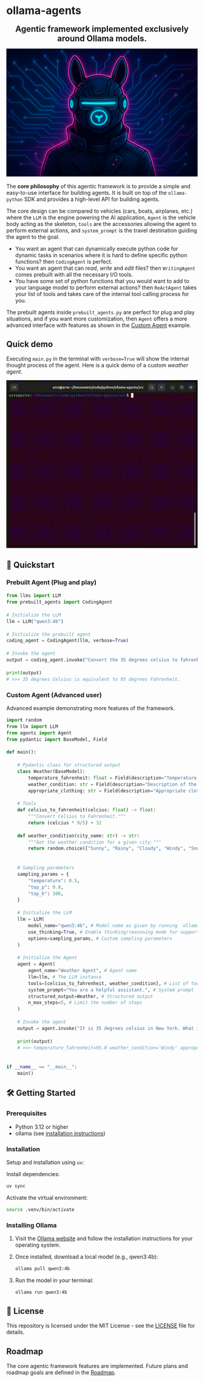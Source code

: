 # ollama-agents


<div style="text-align: center; font-size: 150%; font-weight: bold;">
Agentic framework implemented exclusively around Ollama models.
</div>

![Ollama Agent](assets/ollama-agent.png)

The **core philosophy** of this agentic framework is to provide a simple and easy-to-use interface for building agents. It is built on top of the `ollama-python` SDK and provides a high-level API for building agents.

The core design can be compared to vehicles (cars, boats, airplanes, etc.) where the `LLM` is the engine powering the AI application, `Agent` is the vehicle body acting as the skeleton, `tools` are the accessories allowing the agent to perform external actions, and `system_prompt` is the travel destination guiding the agent to the goal.

- You want an agent that can dynamically execute python code for dynamic tasks in scenarios where it is hard to define specific python functions? then `CodingAgent` is perfect.
- You want an agent that can *read*, *write* and *edit* files? then `WritingAgent` comes prebuilt with all the necessary I/O tools.
- You have some set of python functions that you would want to add to your language model to perform external actions? then `ReActAgent` takes your list of tools and takes care of the internal tool calling process for you.

The prebuilt agents inside `prebuilt_agents.py` are perfect for plug and play situations, and if you want more customization, then `Agent` offers a more advanced interface with features as shown in the [Custom Agent](#custom-agent-advanced-user) example.

## Quick demo
Executing `main.py` in the terminal with `verbose=True` will show the internal thought process of the agent. Here is a quick demo of a custom *weather agent*.

![Quick demo](assets/demo.gif)

## 🚀 Quickstart

### Prebuilt Agent (Plug and play)

```python
from llms import LLM
from prebuilt_agents import CodingAgent

# Initialize the LLM
llm = LLM("qwen3:4b")

# Initialize the prebuilt agent
coding_agent = CodingAgent(llm, verbose=True)

# Invoke the agent
output = coding_agent.invoke("Convert the 35 degrees celsius to fahrenheit.")

print(output)
# >>> 35 degrees Celsius is equivalent to 95 degrees Fahrenheit.
```

### Custom Agent (Advanced user)
Advanced example demonstrating more features of the framework.

```python
import random
from llm import LLM
from agents import Agent
from pydantic import BaseModel, Field

def main():

    # Pydantic class for structured output
    class Weather(BaseModel):
        temperature_fahrenheit: float = Field(description="Temperature in Fahrenheit")
        weather_condition: str = Field(description="Description of the weather")
        appropriate_clothing: str = Field(description="Appropriate clothing for the weather")

    # Tools
    def celcius_to_fahrenheit(celcius: float) -> float:
        """Convert Celsius to Fahrenheit."""
        return (celcius * 9/5) + 32

    def weather_condition(city_name: str) -> str:
        """Get the weather condition for a given city."""
        return random.choice(["Sunny", "Rainy", "Cloudy", "Windy", "Snowy"])
    

    # Sampling parameters
    sampling_params = {
        "temperature": 0.5,
        "top_p": 0.9,
        "top_k": 100,
    }

    # Initialize the LLM
    llm = LLM(
        model_name="qwen3:4b", # Model name as given by running `ollama list` in bash
        use_thinking=True, # Enable thinking/reasoning mode for supported models
        options=sampling_params, # Custom sampling parameters
    )

    # Initialize the Agent
    agent = Agent(
        agent_name="Weather Agent", # Agent name
        llm=llm, # The LLM instance
        tools=[celcius_to_fahrenheit, weather_condition], # List of tools
        system_prompt="You are a helpful assistant.", # System prompt
        structured_output=Weather, # Structured output
        n_max_steps=5, # Limit the number of steps
    )

    # Invoke the agent
    output = agent.invoke("It is 35 degrees celsius in New York. What is the weather condition?")

    print(output)
    # >>> temperature_fahrenheit=95.0 weather_condition='Windy' appropriate_clothing='Light jacket or windbreaker'
    

if __name__ == "__main__":
    main()
```


## 🛠️ Getting Started

### Prerequisites

- Python 3.12 or higher
- ollama (see [installation instructions](#installing-ollama))

### Installation
Setup and installation using `uv`:

Install dependencies:
```bash
uv sync
```

Activate the virtual environment:
```bash
source .venv/bin/activate
```


### Installing Ollama

1. Visit the [Ollama website](https://ollama.com/) and follow the installation instructions for your operating system.

2. Once installed, download a local model (e.g., qwen3:4b):
   ```bash
   ollama pull qwen3:4b
   ```

3. Run the model in your terminal:
   ```bash
   ollama run qwen3:4b
   ```


## 📜 License
This repository is licensed under the MIT License - see the [LICENSE](LICENSE) file for details.

## Roadmap

The core agentic framework features are implemented. Future plans and roadmap goals are defined in the [Roadmap](roadmap.md).



